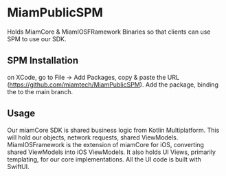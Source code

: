 # MiamPublicSPM
Holds MiamCore & MiamIOSFRamework Binaries so that clients can use SPM to use our SDK.

## SPM Installation

on XCode, go to File -> Add Packages, copy & paste the URL (https://github.com/miamtech/MiamPublicSPM). Add the package, binding the to the main branch. 

## Usage

Our miamCore SDK is shared business logic from Kotlin Multiplatform. This will hold our objects, network requests, shared ViewModels. 
MiamIOSFramework is the extension of miamCore for iOS, converting shared ViewModels into iOS ViewModels. It also holds UI Views, primarily templating, for our core implementations. All the UI code is built with SwiftUI. 
